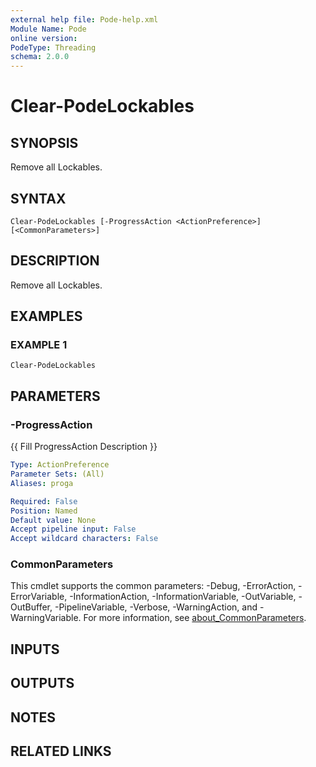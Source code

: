 ```yaml
---
external help file: Pode-help.xml
Module Name: Pode
online version:
PodeType: Threading
schema: 2.0.0
---
```


# Clear-PodeLockables

## SYNOPSIS
Remove all Lockables.

## SYNTAX

```
Clear-PodeLockables [-ProgressAction <ActionPreference>] [<CommonParameters>]
```

## DESCRIPTION
Remove all Lockables.

## EXAMPLES

### EXAMPLE 1
```
Clear-PodeLockables
```

## PARAMETERS

### -ProgressAction
{{ Fill ProgressAction Description }}

```yaml
Type: ActionPreference
Parameter Sets: (All)
Aliases: proga

Required: False
Position: Named
Default value: None
Accept pipeline input: False
Accept wildcard characters: False
```

### CommonParameters
This cmdlet supports the common parameters: -Debug, -ErrorAction, -ErrorVariable, -InformationAction, -InformationVariable, -OutVariable, -OutBuffer, -PipelineVariable, -Verbose, -WarningAction, and -WarningVariable. For more information, see [about_CommonParameters](http://go.microsoft.com/fwlink/?LinkID=113216).

## INPUTS

## OUTPUTS

## NOTES

## RELATED LINKS
